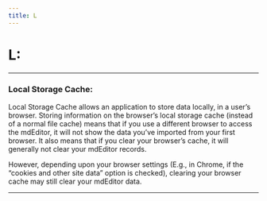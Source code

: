 ```yaml
---
title: L
---
```


# **L:**
___

### **Local Storage Cache:**
Local Storage Cache allows an application to store data locally, in a user’s browser. 
Storing information on the browser’s local storage cache (instead of a normal file cache) means that if you use a 
different browser to access the mdEditor, it will not show the data you’ve imported from your first browser. 
It also means that if you clear your browser’s cache, it will generally not clear your mdEditor records.

However, depending upon your browser settings (E.g., in Chrome, if the “cookies and other site data” option is checked), 
clearing your browser cache may still clear your mdEditor data.

___
